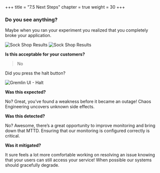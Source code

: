 +++
title = "7.5 Next Steps"
chapter = true
weight = 30
+++

### Do you see anything? 
Maybe when you ran your experiment you realized that you completely broke your application.

![Sock Shop Results](/images/blackhole_results1.png)
![Sock Shop Results](/images/blackhole_results2.png)

**Is this acceptable for your customers?**

> No

Did you press the halt button?

![Gremlin UI - Halt](/images/gremlin_ui_halt_explanation.png)



**Was this expected?**

 No? Great, you’ve found a weakness before it became an outage!
 Chaos Engineering uncovers unknown side effects.

 **Was this detected?**

 No? Awesome, there’s a great opportunity to improve monitoring and bring down that MTTD.
 Ensuring that our monitoring is configured correctly is critical.

 **Was it mitigated?**

 It sure feels a lot more comfortable working on resolving an issue knowing that your users can still access your service! When possible our systems should gracefully degrade.
